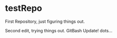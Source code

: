 # testRepo
First Repository, just figuring things out.

Second edit, trying things out.
GitBash Update!
dots...